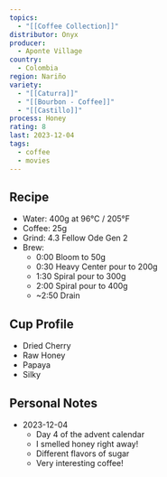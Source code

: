 ```yaml
---
topics:
  - "[[Coffee Collection]]"
distributor: Onyx
producer:
  - Aponte Village
country:
  - Colombia
region: Nariño
variety:
  - "[[Caturra]]"
  - "[[Bourbon - Coffee]]"
  - "[[Castillo]]"
process: Honey
rating: 8
last: 2023-12-04
tags:
  - coffee
  - movies
---
```

## Recipe

- Water: 400g at 96°C / 205°F
- Coffee: 25g
- Grind: 4.3 Fellow Ode Gen 2
- Brew:
	- 0:00 Bloom to 50g
	- 0:30 Heavy Center pour to 200g
	- 1:30 Spiral pour to 300g
	- 2:00 Spiral pour to 400g
	- ~2:50 Drain

## Cup Profile

- Dried Cherry
- Raw Honey
- Papaya
- Silky

## Personal Notes

- 2023-12-04
	- Day 4 of the advent calendar
	- I smelled honey right away!
	- Different flavors of sugar
	- Very interesting coffee!

